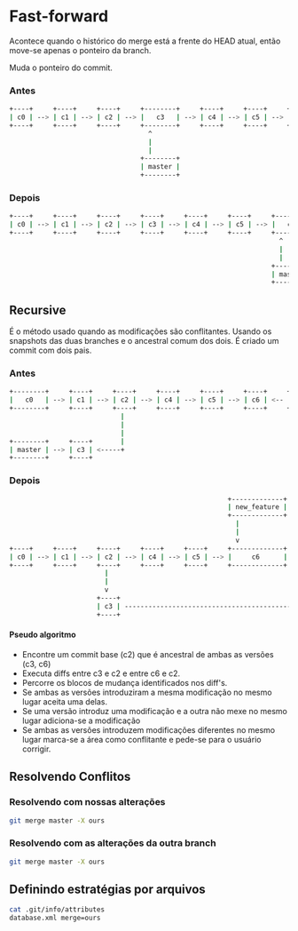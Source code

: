 
Fast-forward
============

Acontece quando o histórico do merge está a frente do HEAD atual,
então move-se apenas o ponteiro da branch.

Muda o ponteiro do commit.

### Antes

<!--
[ c0 ] -> [ c1 ] -> [ c2 ] -> [ c3 ]
[ master ] -> [ c3 ]
[ c3 ] -> [ c4 ] -> [ c5 ] -> [ c6 ]
[ new_feature ] -> [ c6 ]
-->

```sh
+----+     +----+     +----+     +--------+     +----+     +----+     +----+     +-------------+
| c0 | --> | c1 | --> | c2 | --> |   c3   | --> | c4 | --> | c5 | --> | c6 | <-- | new_feature |
+----+     +----+     +----+     +--------+     +----+     +----+     +----+     +-------------+
                                   ^
                                   |
                                   |
                                 +--------+
                                 | master |
                                 +--------+
```

### Depois

<!--
[ c0 ] -> [ c1 ] -> [ c2 ] -> [ c3 ]
[ c3 ] -> [ c4 ] -> [ c5 ] -> [ c6 ]
[ master ] -> [ c6 ]
[ hotfix ] -> [ c2 ]
[ new_feature ] -> [ c6 ]
-->

```sh
+----+     +----+     +----+     +----+     +----+     +----+     +--------+     +-------------+
| c0 | --> | c1 | --> | c2 | --> | c3 | --> | c4 | --> | c5 | --> |   c6   | <-- | new_feature |
+----+     +----+     +----+     +----+     +----+     +----+     +--------+     +-------------+
                                                                    ^
                                                                    |
                                                                    |
                                                                  +--------+
                                                                  | master |
                                                                  +--------+


```

Recursive
---------

É o método usado quando as modificações são conflitantes.
Usando os snapshots das duas branches e o ancestral comum dos
dois.  É criado um commit com dois pais.

<!--
[ c0 ] -> [ c1 ] -> [ c2 ] -> [ c3 ]
[ master ] -> [ c3 ]
[ c2 ] -> [ c4 ] -> [ c5 ] -> [ c6 ]
[ new_feature ] -> [ c6 ]

-->

### Antes

```sh
+--------+     +----+     +----+     +----+     +----+     +----+     +-------------+
|   c0   | --> | c1 | --> | c2 | --> | c4 | --> | c5 | --> | c6 | <-- | new_feature |
+--------+     +----+     +----+     +----+     +----+     +----+     +-------------+
                            |
                            |
                            |
+--------+     +----+       |
| master | --> | c3 | <-----+
+--------+     +----+

```

### Depois

<!--
[ c0 ] -> [ c1 ] -> [ c2 ] -> [ c3 ]
[ master ] -> [ c7 ]
[ c2 ] -> [ c4 ] -> [ c5 ] -> [ c6 ]
[ new_feature ] -> [ c6 ]
[ c6 ] -> [ c7 ]
[ c3 ] -> [ c7 ]
-->

```sh
                                                       +-------------+
                                                       | new_feature |
                                                       +-------------+
                                                         |
                                                         |
                                                         v
+----+     +----+     +----+     +----+     +----+     +-------------+     +----+     +--------+
| c0 | --> | c1 | --> | c2 | --> | c4 | --> | c5 | --> |     c6      | --> | c7 | <-- | master |
+----+     +----+     +----+     +----+     +----+     +-------------+     +----+     +--------+
                        |                                                    ^
                        |                                                    |
                        v                                                    |
                      +----+                                                 |
                      | c3 | ------------------------------------------------+
                      +----+


```

#### Pseudo algoritmo

- Encontre um commit base (c2) que é ancestral de ambas as versões
(c3, c6)
- Executa diffs entre  c3 e c2 e entre c6 e c2.
- Percorre os blocos de mudança identificados nos diff's.
- Se ambas as versões introduziram a mesma modificação no mesmo lugar aceita uma delas.
- Se uma versão introduz uma modificação e a outra não mexe no
mesmo lugar adiciona-se a modificação
- Se ambas as versões introduzem modificações diferentes no mesmo
lugar marca-se a área como conflitante e pede-se para o usuário
corrigir.

Resolvendo Conflitos
--------------------

### Resolvendo com nossas alterações


```sh
git merge master -X ours

```

### Resolvendo com as alterações da outra branch

```sh
git merge master -X ours

```


Definindo estratégias por arquivos
-----------------------------

```sh
cat .git/info/attributes
database.xml merge=ours

```
